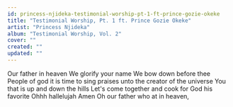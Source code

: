 ```yaml
---
id: princess-njideka-testimonial-worship-pt-1-ft-prince-gozie-okeke
title: "Testimonial Worship, Pt. 1 ft. Prince Gozie Okeke"
artist: "Princess Njideka"
album: "Testimonial Worship, Vol. 2"
cover: ""
created: ""
updated: ""
---
```


Our father in heaven
We glorify your name
We bow down before thee
People of god it is time to sing praises unto the creator of the universe
You that is up and down the hills
Let's come together and cook for God his favorite
Ohhh hallelujah
Amen
Oh our father who at in heaven,